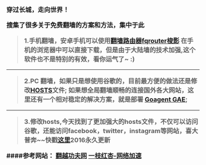 <h3>穿过长城，走向世界！

搜集了很多关于免费翻墙的方案和方法，集中于此

>1.手机翻墙，安卓手机可以使用<a href="https://goo.gl/pX54UO">翻墙路由器fqrouter</a><a href="http://my.yizhihongxing.com/aff.php?aff=347">梭影</a>
在手机的浏览器中可以直接下载，但是由于大陆墙的技术加强,这个软件也不是特别的有效，看你运气了~ :)

___

>2.PC 翻墙，如果只是想使用谷歌的，目前最方便的做法还是修改<a href="http://pan.baidu.com/s/1dDz3HgX">HOSTS</a>文件;
          如果想全局翻墙顺畅的连接国外各大网站，这里还有一个相对稳定的解决方案，就是部署 <a href="http://goo.gl/Pqnii8">Goagent GAE</a>;

___ 
>3.修改hosts,今天找到了更加强大的hosts文件，不仅可以访问谷歌，还能访问facebook，twitter，instagram等网站，喜大普奔~~快戳<a href='http://laod.cn/hosts/2016-google-hosts.html'>这里</a>2016永久更新

          
####参考网站：
<a href="http://goo.gl/5FybGT">翻越功夫网</a>
<a href='http://www.yizhihongxing.com/'>一枝红杏-网络加速</a>
